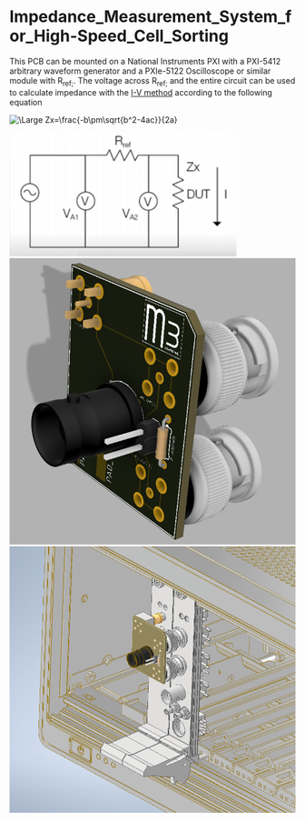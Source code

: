# Impedance_Measurement_System_for_High-Speed_Cell_Sorting

This PCB can be mounted on a National Instruments PXI with a PXI-5412 arbitrary waveform generator and a PXIe-5122 Oscilloscope or similar module with R<sub>ref;</sub>. The voltage across R<sub>ref;</sub> and the entire circuit can be used to calculate impedance with the [I-V method][1] according to the following equation

 
![\Large Zx=\frac{-b\pm\sqrt{b^2-4ac}}{2a}](https://latex.codecogs.com/svg.latex?\Large&space;\color{white}{Z_{x}=\frac{V_{A2}}{I}=\frac{V_{A2}}{V_{A1}-V_{A2}}R_{ref})



<img src="https://github.com/m3-learning/Impedance_Measurement_System_for_High-Speed_Cell_Sorting/blob/main/renders/schematic.PNG" alt="drawing" width="400"/>

<img src="https://github.com/m3-learning/Impedance_Measurement_System_for_High-Speed_Cell_Sorting/blob/main/renders/impedance_pcb.PNG" alt="drawing" width="650"/>

<img src="https://github.com/m3-learning/Impedance_Measurement_System_for_High-Speed_Cell_Sorting/blob/main/renders/pxi_mounted_impedance.PNG" alt="drawing" width="650"/>


[1]: https://assets.testequity.com/te1/Documents/pdf/impedance-measurement-handbook.pdf#page=23
